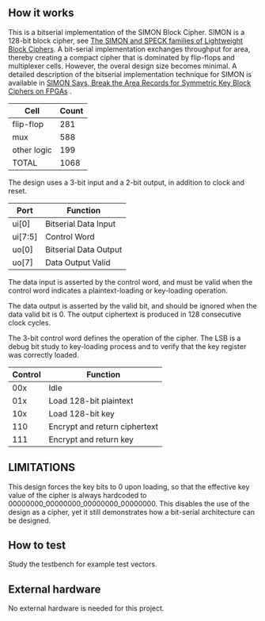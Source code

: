 <!---

This file is used to generate your project datasheet. Please fill in the information below and delete any unused
sections.

You can also include images in this folder and reference them in the markdown. Each image must be less than
512 kb in size, and the combined size of all images must be less than 1 MB.
-->

## How it works

This is a bitserial implementation of the SIMON Block Cipher.  SIMON
is a 128-bit block cipher, see [The SIMON and SPECK families of
Lightweight Block Ciphers](https://eprint.iacr.org/2013/404). A
bit-serial implementation exchanges throughput for area, thereby
creating a compact cipher that is dominated by flip-flops and
multiplexer cells.  However, the overal design size becomes minimal. A
detailed description of the bitserial implementation technique for
SIMON is available in [SIMON Says, Break the Area Records for
Symmetric Key Block Ciphers on FPGAs](https://eprint.iacr.org/2014/237) .

| Cell            | Count                           |
| --------------- | ------------------------------- |
| flip-flop       | 281                             |
| mux             | 588                             |
| other logic     | 199                             |
| TOTAL           | 1068                            |


The design uses a 3-bit input and a 2-bit output, in addition to clock and reset.

| Port            |  Function                       |
| --------------- | ------------------------------- |
| ui[0]           | Bitserial Data Input            |
| ui[7:5]         | Control Word                    |
| uo[0]           | Bitserial Data Output           |
| uo[7]           | Data Output Valid               |

The data input is asserted by the control word, and must be valid when
the control word indicates a plaintext-loading or key-loading
operation.

The data output is asserted by the valid bit, and should be ignored
when the data valid bit is 0. The output ciphertext is produced in 128
consecutive clock cycles.

The 3-bit control word defines the operation of the cipher. The LSB is
a debug bit study to key-loading process and to verify that the key
register was correctly loaded.

| Control         | Function                        |
| --------------- | ------------------------------- |
| 00x             | Idle                            |
| 01x             | Load 128-bit plaintext          |
| 10x             | Load 128-bit key                |
| 110             | Encrypt and return ciphertext   |
| 111             | Encrypt and return key          |


## LIMITATIONS

This design forces the key bits to 0 upon loading, so that the
effective key value of the cipher is always hardcoded to
00000000_00000000_00000000_00000000.  This disables the use of the
design as a cipher, yet it still demonstrates how a bit-serial
architecture can be designed.

## How to test

Study the testbench for example test vectors.

## External hardware

No external hardware is needed for this project.
